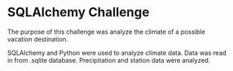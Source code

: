 # SQLAlchemy Challenge

The purpose of this challenge was analyze the climate of a possible vacation destination.

SQLAlchemy and Python were used to analyze climate data. Data was read in from .sqlite database. Precipitation and station data were analyzed.